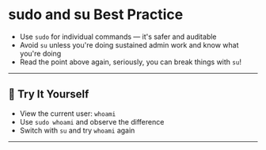 # sudo and su Best Practice

* Use `sudo` for individual commands — it's safer and auditable
* Avoid `su` unless you're doing sustained admin work and know what you're doing
* Read the point above again, seriously, you can break things with `su`!

---

## 🧪 Try It Yourself

* View the current user: `whoami`
* Use `sudo whoami` and observe the difference
* Switch with `su` and try `whoami` again

---
